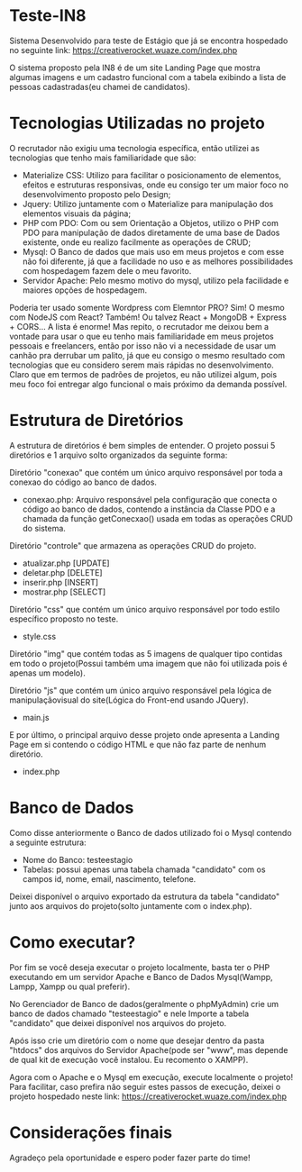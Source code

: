 # Teste-IN8
Sistema Desenvolvido para teste de Estágio que já se encontra hospedado no seguinte link: https://creativerocket.wuaze.com/index.php

O sistema proposto pela IN8 é de um site Landing Page que mostra algumas imagens e um cadastro funcional com a tabela exibindo a lista de pessoas cadastradas(eu chamei de candidatos).

# Tecnologias Utilizadas no projeto
O recrutador não exigiu uma tecnologia específica, então utilizei as tecnologias que tenho mais familiaridade que são:
  - Materialize CSS: Utilizo para facilitar o posicionamento de elementos, efeitos e estruturas responsivas, onde eu consigo ter um maior foco no desenvolvimento proposto pelo Design;
  - Jquery: Utilizo juntamente com o Materialize para manipulação dos elementos visuais da página;
  - PHP com PDO: Com ou sem Orientação a Objetos, utilizo o PHP com PDO para manipulação de dados diretamente de uma base de Dados existente, onde eu realizo facilmente as operações de CRUD;
  - Mysql: O Banco de dados que mais uso em meus projetos e com esse não foi diferente, já que a facilidade no uso e as melhores possibilidades com hospedagem fazem dele o meu favorito.
  - Servidor Apache: Pelo mesmo motivo do mysql, utilizo pela facilidade e maiores opções de hospedagem.

Poderia ter usado somente Wordpress com Elemntor PRO? Sim! O mesmo com NodeJS com React? Também! Ou talvez React + MongoDB + Express + CORS... A lista é enorme! Mas repito, o recrutador me deixou bem a vontade para usar o que eu tenho mais familiaridade em meus projetos pessoais e freelancers, então por isso não vi a necessidade de usar um canhão pra derrubar um palito, já que eu consigo o mesmo resultado com tecnologias que eu considero serem mais rápidas no desenvolvimento. Claro que em termos de padrões de projetos, eu não utilizei algum, pois meu foco foi entregar algo funcional o mais próximo da demanda possível.

# Estrutura de Diretórios
A estrutura de diretórios é bem simples de entender. O projeto possui 5 diretórios e 1 arquivo solto organizados da seguinte forma:

Diretório "conexao" que contém um único arquivo responsável por toda a conexao do código ao banco de dados.
  - conexao.php: Arquivo responsável pela configuração que conecta o código ao banco de dados, contendo a instância da Classe PDO e a chamada da função getConecxao() usada em todas as operações CRUD do sistema.

Diretório "controle" que armazena as operações CRUD do projeto.
  -  atualizar.php [UPDATE]
  -  deletar.php [DELETE]
  -  inserir.php [INSERT]
  -  mostrar.php [SELECT]

Diretório "css" que contém um único arquivo responsável por todo estilo específico proposto no teste.
  - style.css

Diretório "img" que contém todas as 5 imagens de qualquer tipo contidas em todo o projeto(Possui também uma imagem que não foi utilizada pois é apenas um modelo).

Diretório "js" que contém um único arquivo responsável pela lógica de manipulaçãovisual do site(Lógica do Front-end usando JQuery).
  - main.js

E por último, o principal arquivo desse projeto onde apresenta a Landing Page em si contendo o código HTML e que não faz parte de nenhum diretório.
  - index.php

# Banco de Dados
Como disse anteriormente o Banco de dados utilizado foi o Mysql contendo a seguinte estrutura:
  - Nome do Banco: testeestagio
  - Tabelas: possui apenas uma tabela chamada "candidato" com os campos id, nome, email, nascimento, telefone.

Deixei disponível o arquivo exportado da estrutura da tabela "candidato" junto aos arquivos do projeto(solto juntamente com o index.php).

# Como executar?
Por fim se você deseja executar o projeto localmente, basta ter o PHP executando em um servidor Apache e Banco de Dados Mysql(Wampp, Lampp, Xampp ou qual preferir).

No Gerenciador de Banco de dados(geralmente o phpMyAdmin) crie um banco de dados chamado "testeestagio" e nele Importe a tabela "candidato" que deixei disponível nos arquivos do projeto. 

Após isso crie um diretório com o nome que desejar dentro da pasta "htdocs" dos arquivos do Servidor Apache(pode ser "www", mas depende de qual kit de execução você instalou. Eu recomento o XAMPP). 

Agora com o Apache e o Mysql em execução, execute localmente o projeto! Para facilitar, caso prefira não seguir estes passos de execução, deixei o projeto hospedado neste link: https://creativerocket.wuaze.com/index.php

# Considerações finais
Agradeço pela oportunidade e espero poder fazer parte do time!
